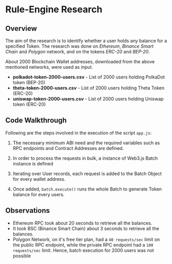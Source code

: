 # Rule-Engine Research

## Overview

The aim of the research is to identify whether a user holds any balance for a specified Token. The research was done on *Ethereum*, *Binance Smart Chain* and *Polygon* network, and on the tokens *ERC-20* and *BEP-20*.

About 2000 Blockchain Wallet addresses, downloaded from the above mentioned networks, were used as input.

<ul>
    <li><b>polkadot-token-2000-users.csv</b> - List of 2000 users holding PolkaDot token (BEP-20)</li>
    <li><b>theta-token-2000-users.csv</b> - List of 2000 users holding Theta Token (ERC-20)</li>
    <li><b>uniswap-token-2000-users.csv</b> -  List of 2000 users holding Uniswap token (ERC-20)</li>
</ul>

## Code Walkthrough

Following are the steps involved in the execution of the script `app.js`:

1. The necessary minimum ABI need and the required variables such as RPC endpoints and Contract Addresses are defined.

2. In order to process the requests in bulk, a instance of Web3.js Batch instance is defined

3. Iterating over User records, each request is added to the Batch Object for every wallet address.

4. Once added, `batch.execute()` runs the whole Batch to generate Token balance for every users.

## Observations

- Ethereum RPC took about 20 seconds to retrieve all the balances.
- It took BSC (Binance Smart Chain) about 3 seconds to retrieve all the balances.
- Polygon Network, on it's free tier plan, had a `40 requests/sec` limit on the public RPC endpoint, while the private RPC endpoint had a `100 requests/sec` limit. Hence, batch execution for 2000 users was not possible 